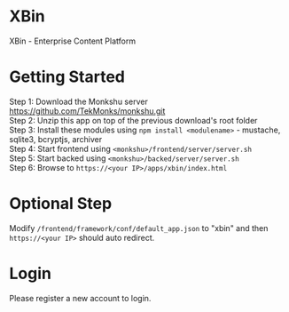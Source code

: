 # XBin
XBin - Enterprise Content Platform

Getting Started
===============
Step 1: Download the Monkshu server https://github.com/TekMonks/monkshu.git  
Step 2: Unzip this app on top of the previous download's root folder  
Step 3: Install these modules using `npm install <modulename>` - mustache, sqlite3, bcryptjs, archiver  
Step 4: Start frontend using `<monkshu>/frontend/server/server.sh`  
Step 5: Start backed using `<monkshu>/backed/server/server.sh`  
Step 6: Browse to `https://<your IP>/apps/xbin/index.html`  

Optional Step
=============
Modify `/frontend/framework/conf/default_app.json` to "xbin" and then `https://<your IP>` should auto redirect.

Login
=====
Please register a new account to login.
